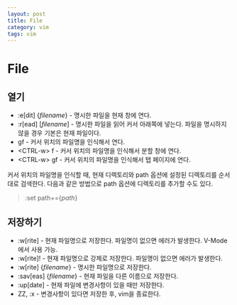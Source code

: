 ```yaml
---
layout: post
title: File
category: vim
tags: vim
---
```


# File

## 열기

- :e[dit] {*filename*} - 명시한 파일을 현재 창에 연다.
- :r[ead] \[*filename*] - 명시한 파일을 읽어 커서 아래쪽에 넣는다. 파일을 명시하지 않을 경우 기본은 현재 파일이다.
- gf - 커서 위치의 파일명을 인식해서 연다.
- \<CTRL-w> f - 커서 위치의 파일명을 인식해서 분할 창에 연다.
- \<CTRL-w> gf - 커서 위치의 파일명을 인식해서 탭 페이지에 연다.

커서 위치의 파일명을 인식할 때, 현재 디렉토리와 path 옵션에 설정된 디렉토리를 순서대로 검색한다. 다음과 같은 방법으로 path 옵션에 디렉토리를 추가할 수도 있다.

> :set path+={*path*}



## 저장하기

- :w[rite] - 현재 파일명으로 저장한다. 파일명이 없으면 에러가 발생한다. V-Mode에서 사용 가능.
- :w[rite]! - 현재 파일명으로 강제로 저장한다. 파일명이 없으면 에러가 발생한다.
- :w[rite] {*filename*} - 명시한 파일명으로 저장한다.
- :sav[eas] {*filename*} - 현재 파일을 다른 이름으로 저장한다.
- :up[date] - 현재 파일에 변경사항이 있을 때만 저장한다.
- ZZ, :x - 변경사항이 있다면 저장한 후, vim을 종료한다.


